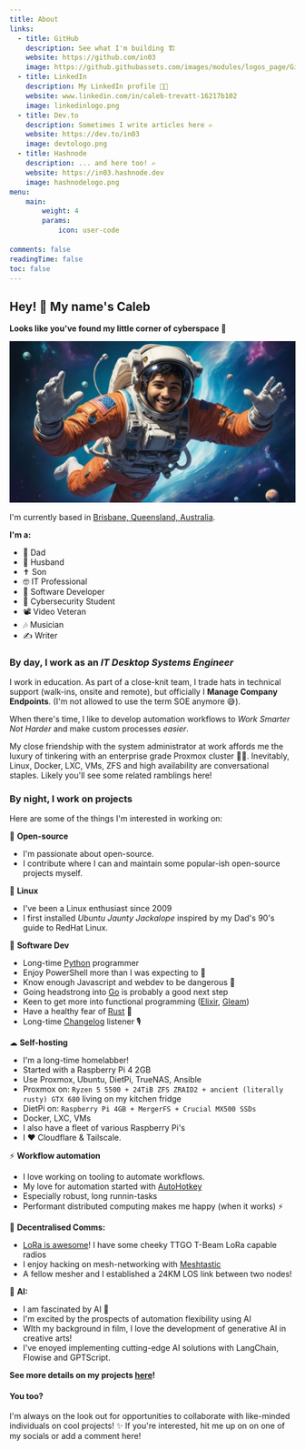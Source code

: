 ```yaml
---
title: About
links:
  - title: GitHub
    description: See what I'm building 🏗
    website: https://github.com/in03
    image: https://github.githubassets.com/images/modules/logos_page/GitHub-Mark.png
  - title: LinkedIn
    description: My LinkedIn profile 👨‍🏭
    website: www.linkedin.com/in/caleb-trevatt-16217b102
    image: linkedinlogo.png
  - title: Dev.to
    description: Sometimes I write articles here ✍
    website: https://dev.to/in03
    image: devtologo.png
  - title: Hashnode
    description: ... and here too! ✍
    website: https://in03.hashnode.dev
    image: hashnodelogo.png
menu:
    main: 
        weight: 4
        params:
            icon: user-code

comments: false
readingTime: false
toc: false
---
```


## Hey! 👋 My name's Caleb

**Looks like you've found my little corner of cyberspace 💫**

![Any chance this is AI generated?](spaceme2.webp)

I'm currently based in [Brisbane, Queensland, Australia](https://duckduckgo.com/?q=brisbane+queensland+australia&t=vivaldi&atb=v389-1&iaxm=directions&end=Brisbane&transport=walking).

**I'm a:**

- 👨 Dad
- 👫 Husband
- ✝  Son
- 🤓 IT Professional
- 💾 Software Developer
- 🔐 Cybersecurity Student
- 📽 Video Veteran
- 🎶 Musician
- ✍ Writer

### By day, I work as an *IT Desktop Systems Engineer*

I work in education. As part of a close-knit team, I trade hats in technical support (walk-ins, onsite and remote), but officially I **Manage Company Endpoints**.
(I'm not allowed to use the term SOE anymore 😅).

When there's time, I like to develop automation workflows to *Work Smarter Not Harder* and make custom processes *easier*.

My close friendship with the system administrator at work affords me the luxury of tinkering with an enterprise grade Proxmox cluster 👨‍🏭.
Inevitably, Linux, Docker, LXC, VMs, ZFS and high availability are conversational staples. Likely you'll see some related ramblings here!

### By night, I work on projects

Here are some of the things I'm interested in working on:

👐 **Open-source** 
- I'm passionate about open-source. 
- I contribute where I can and maintain some popular-ish open-source projects myself.

🐧 **Linux** 
- I've been a Linux enthusiast since 2009
- I first installed *Ubuntu Jaunty Jackalope* inspired by my Dad's 90's guide to RedHat Linux.

🐍 **Software Dev**
- Long-time [Python](https://www.python.org) programmer
- Enjoy PowerShell more than I was expecting to 😬
- Know enough Javascript and webdev to be dangerous 🚧
- Going headstrong into [Go](https://go.dev) is probably a good next step 
- Keen to get more into functional programming ([Elixir](https://elixir-lang.org), [Gleam](https://gleam.run))
- Have a healthy fear of [Rust](https://www.rust-lang.org) 🦀
- Long-time [Changelog](https://changelog.com/podcast) listener 🎙


☁ **Self-hosting** 
- I'm a long-time homelabber! 
- Started with a Raspberry Pi 4 2GB
- Use Proxmox, Ubuntu, DietPi, TrueNAS, Ansible
- Proxmox on: `Ryzen 5 5500 + 24TiB ZFS ZRAID2 + ancient (literally rusty) GTX 680` living on my kitchen fridge
- DietPi on: `Raspberry Pi 4GB + MergerFS + Crucial MX500 SSDs`
- Docker, LXC, VMs
- I also have a fleet of various Raspberry Pi's
- I ♥ Cloudflare & Tailscale.

⚡ **Workflow automation** 
- I love working on tooling to automate workflows.
- My love for automation started with [AutoHotkey](https://www.autohotkey.com)
- Especially robust, long runnin-tasks
- Performant distributed computing makes me happy (when it works) ⚡

📡 **Decentralised Comms:** 
- [LoRa is awesome](https://en.wikipedia.org/wiki/LoRa)! I have some cheeky TTGO T-Beam LoRa capable radios
- I enjoy hacking on mesh-networking with [Meshtastic](https://meshtastic.org)
- A fellow mesher and I established a 24KM LOS link between two nodes!

🤖 **AI:**
- I am fascinated by AI 👀
- I'm excited by the prospects of automation flexibility using AI
- WIth my background in film, I love the development of generative AI in creative arts!
- I've enoyed implementing cutting-edge AI solutions with LangChain, Flowise and GPTScript.

**See more details on my projects [here](/projects)!**

#### You too?
I'm always on the look out for opportunities to collaborate with like-minded individuals on cool projects! ✨️
If you're interested, hit me up on on one of my socials or add a comment here!
